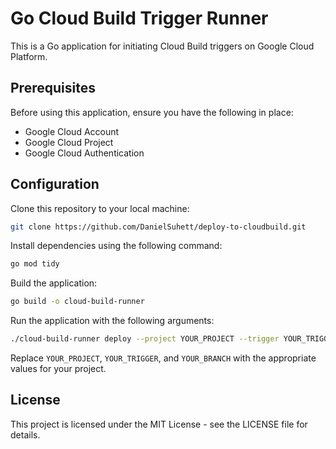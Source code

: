 # Go Cloud Build Trigger Runner
This is a Go application for initiating Cloud Build triggers on Google Cloud Platform.

## Prerequisites
Before using this application, ensure you have the following in place:

* Google Cloud Account
* Google Cloud Project
* Google Cloud Authentication


## Configuration

Clone this repository to your local machine:

```bash
git clone https://github.com/DanielSuhett/deploy-to-cloudbuild.git
```

Install dependencies using the following command:
```bash
go mod tidy
```

Build the application:

```bash
go build -o cloud-build-runner
```

Run the application with the following arguments:
```bash
./cloud-build-runner deploy --project YOUR_PROJECT --trigger YOUR_TRIGGER --branch YOUR_BRANCH
```
 Replace `YOUR_PROJECT`, `YOUR_TRIGGER`, and `YOUR_BRANCH` with the appropriate values for your project.

## License
This project is licensed under the MIT License - see the LICENSE file for details.
